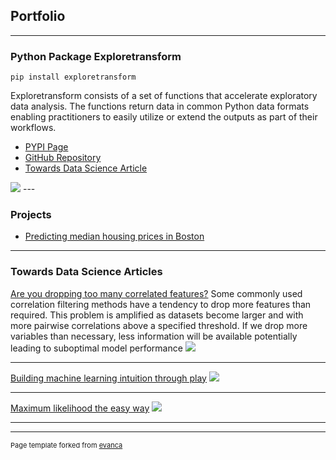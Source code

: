 ## Portfolio

---

### Python Package Exploretransform

`pip install exploretransform`

Exploretransform consists of a set of functions that accelerate exploratory data analysis. The functions return data in common Python data formats enabling practitioners to easily utilize or extend the outputs as part of their workflows.

- [PYPI Page](https://pypi.org/project/exploretransform/)
- [GitHub Repository](https://github.com/bxp151/exploretransform)
- [Towards Data Science Article](https://towardsdatascience.com/make-exploratory-data-analysis-eda-faster-74c434595bcf)

<img src="https://miro.medium.com/max/1400/0*7EuVnbnoAu9yA4uU"/>
---

### Projects

- [Predicting median housing prices in Boston](https://github.com/bxp151/housing)


---

### Towards Data Science Articles

[Are you dropping too many correlated features?](https://towardsdatascience.com/are-you-dropping-too-many-correlated-features-d1c96654abe6)
Some commonly used correlation filtering methods have a tendency to drop more features than required. This problem is amplified as datasets become larger and with more pairwise correlations above a specified threshold. If we drop more variables than necessary, less information will be available potentially leading to suboptimal model performance
<img src="https://miro.medium.com/max/700/0*EJw_Da7iRkwGh21N"/>

---


[Building machine learning intuition through play](https://towardsdatascience.com/building-machine-learning-intuition-through-play-2065fe487d46)
<img src="https://miro.medium.com/max/700/0*uUyUNGhI43p4MRS8"/>

---


[Maximum likelihood the easy way](https://towardsdatascience.com/maximum-likelihood-the-easy-way-1f14c0e2a5ce)
<img src="https://miro.medium.com/max/700/0*YiRBPZGwtJQAxxNn"/>

---






---
<p style="font-size:11px">Page template forked from <a href="https://github.com/evanca/quick-portfolio">evanca</a></p>
<!-- Remove above link if you don't want to attibute -->
